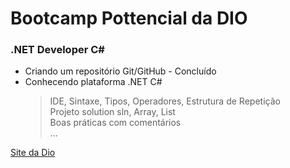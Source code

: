 # Bootcamp Pottencial da DIO
### .NET Developer C#
 - Criando um repositório Git/GitHub - Concluído
 - Conhecendo plataforma .NET C#
    > IDE, Sintaxe, Tipos, Operadores, Estrutura de Repetição <br>
    > Projeto solution sln, Array, List <br>
    > Boas práticas com comentários <br>
    > ...
 
[Site da Dio](https://www.dio.me)
